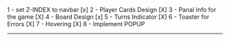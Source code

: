 1 - set Z-INDEX to navbar [x]
2 - Player Cards Design [X]
3 - Panal Info for the game [X]
4 - Board Design [x]
5 - Turns Indicator [X]
6 - Toaster for Errors [X]
7 - Hovering [X]
8 - Implement POPUP

---

